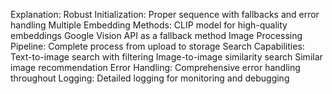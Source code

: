 Explanation:
Robust Initialization: Proper sequence with fallbacks and error handling
Multiple Embedding Methods:
CLIP model for high-quality embeddings
Google Vision API as a fallback method
Image Processing Pipeline: Complete process from upload to storage
Search Capabilities:
Text-to-image search with filtering
Image-to-image similarity search
Similar image recommendation
Error Handling: Comprehensive error handling throughout
Logging: Detailed logging for monitoring and debugging